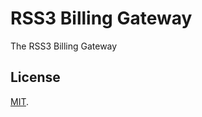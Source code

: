 # RSS3 Billing Gateway

The RSS3 Billing Gateway

## License

<!-- We use MIT as it's almost unrestricted. -->

[MIT](MIT).

